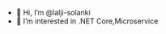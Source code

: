 - 👋 Hi, I’m @lalji-solanki
- 👀 I’m interested in .NET Core,Microservice

<!---
lalji-solanki/lalji-solanki is a ✨ special ✨ repository because its `README.md` (this file) appears on your GitHub profile.
You can click the Preview link to take a look at your changes.
--->
